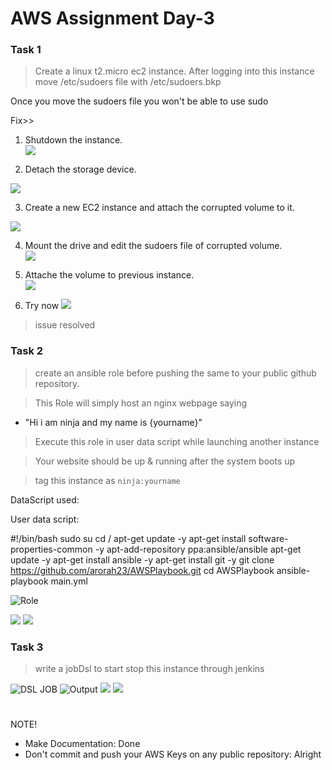 # AWS Assignment Day-3


### Task 1
> Create a linux t2.micro ec2 instance. After logging into this instance move /etc/sudoers file with /etc/sudoers.bkp 

Once you move the sudoers file you won't be able to use sudo

Fix>>

1. Shutdown the instance.  
![](/media/1.Shutdown.png)

2. Detach the storage device.

![](/media/2Detach.png)  

3. Create a new EC2 instance and attach the corrupted volume to it.

![](/media/3Attach.png)  

4. Mount the drive and edit the sudoers file of corrupted volume.  
![](/media/4editfile.png)

5. Attache the volume to previous instance.  
![](/media/5Attach.png)

6. Try now
![](/media/6ssh.png)  

> issue resolved

### Task 2
> create an ansible role before pushing the same to your public github repository.



> This Role will simply host an nginx webpage saying
  - "Hi i am ninja and my name is {yourname}" 


> Execute this role in user data script while launching another instance

> Your website should be up & running after the system boots up

> tag this instance as `ninja:yourname`

DataScript used:

User data script:

#!/bin/bash
sudo su
cd /
apt-get update -y
apt-get install software-properties-common -y
apt-add-repository ppa:ansible/ansible
apt-get update -y
apt-get install ansible -y
apt-get install git -y
git clone https://github.com/arorah23/AWSPlaybook.git
cd AWSPlaybook
ansible-playbook main.yml

![Role](https://github.com/arorah23/Assignments/tree/master/Playbook)

![](/media/Task2.1.png)
![](/media/Task2.1.1.png)


### Task 3
> write a jobDsl to start stop this instance through jenkins  

![DSL JOB](/media/Task3.png)
![Output](/media/Task3.1.png)
![](/media/Task3.3.png)
![](/media/Task4.png)
#
  NOTE!
  - Make Documentation: Done
  - Don't commit and push your AWS Keys on any public repository: Alright

